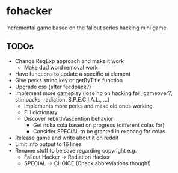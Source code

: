 # fohacker

Incremental game based on the fallout series hacking mini game.

## TODOs

- Change RegExp approach and make it work
  - Make dud word removal work
- Have functions to update a specific ui element
- Give perks string key or getByTitle function
- Upgrade css (after feedback?)
- Implement more gameplay (lose hp on hacking fail, gameover?, stimpacks, radiation, S.P.E.C.I.A.L., ...)
  - Implements more perks and make old ones working
  - Fill dictionary
  - Discover rebirth/ascention behavior
    - Get nuka cola based on progress (different colas for)
    - Consider SPECIAL to be granted in exchang for colas
- Release game and write about it on reddit
- Limit info output to 16 lines
- Rename stuff to be save regarding copyright e.g.
  - Fallout Hacker -> Radiation Hacker
  - SPECIAL -> CHOICE (Check abbreviations though!)
